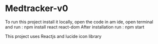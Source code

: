 # Medtracker-v0

To run this project install it locally, open the code in am ide, open terminal and run : npm install react react-dom
After installation run : npm start

This project uses Reactjs and lucide icon library
